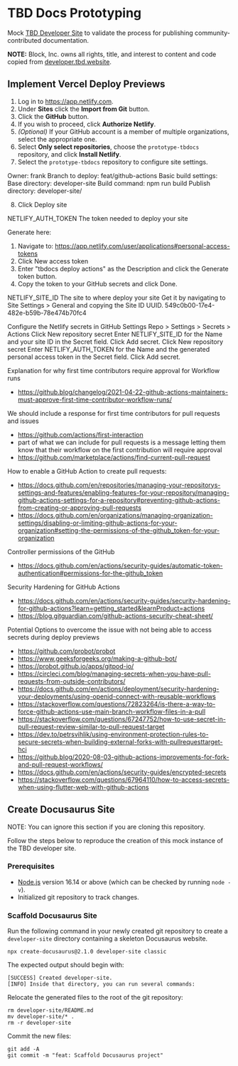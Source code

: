 # TBD Docs Prototyping

Mock [TBD Developer Site](https://developer.tbd.website) to validate the process for publishing community-contributed
documentation.

**NOTE:** Block, Inc. owns all rights, title, and interest to content and code copied from
[developer.tbd.website](https://developer.tbd.website).  

## Implement Vercel Deploy Previews

1. Log in to https://app.netlify.com.
2. Under **Sites** click the **Import from Git** button.
3. Click the **GitHub** button.
4. If you wish to proceed, click **Authorize Netlify**.
5. _(Optional)_ If your GitHub account is a member of multiple organizations, select the appropriate one.
6. Select **Only select repositories**, choose the `prototype-tbdocs` repository, and click **Install Netlify**.
7. Select the `prototype-tbdocs` repository to configure site settings.

Owner: frank
Branch to deploy: feat/github-actions
Basic build settings:
Base directory: developer-site
Build command: npm run build
Publish directory: developer-site/

8. Click Deploy site


NETLIFY_AUTH_TOKEN
The token needed to deploy your site

Generate here:
1. Navigate to: https://app.netlify.com/user/applications#personal-access-tokens
2. Click New access token
3. Enter "tbdocs deploy actions" as the Description and click the Generate token button.
4. Copy the token to your GitHub secrets and click Done.


NETLIFY_SITE_ID
The site to where deploy your site
Get it by navigating to Site Settings > General and copying the Site ID UUID.
549c0b00-17e4-482e-b59b-78e474b70fc4

Configure the Netlify secrets in GitHub Settings
Repo > Settings > Secrets > Actions
Click New repository secret
Enter NETLIFY_SITE_ID for the Name and your site ID in the Secret field.
Click Add secret.
Click New repository secret
Enter NETLIFY_AUTH_TOKEN for the Name and the generated personal access token in the Secret field.
Click Add secret.


Explanation for why first time contributors require approval for Workflow runs
- https://github.blog/changelog/2021-04-22-github-actions-maintainers-must-approve-first-time-contributor-workflow-runs/

We should include a response for first time contributors for pull requests and issues
- https://github.com/actions/first-interaction
- part of what we can include for pull requests is a message letting them know that their workflow on the first contribution will require approval
- https://github.com/marketplace/actions/find-current-pull-request

How to enable a GitHub Action to create pull requests:
- https://docs.github.com/en/repositories/managing-your-repositorys-settings-and-features/enabling-features-for-your-repository/managing-github-actions-settings-for-a-repository#preventing-github-actions-from-creating-or-approving-pull-requests
- https://docs.github.com/en/organizations/managing-organization-settings/disabling-or-limiting-github-actions-for-your-organization#setting-the-permissions-of-the-github_token-for-your-organization

Controller permissions of the GitHub 
- https://docs.github.com/en/actions/security-guides/automatic-token-authentication#permissions-for-the-github_token

Security Hardening for GitHub Actions
- https://docs.github.com/en/actions/security-guides/security-hardening-for-github-actions?learn=getting_started&learnProduct=actions
- https://blog.gitguardian.com/github-actions-security-cheat-sheet/


Potential Options to overcome the issue with not being able to access secrets during deploy previews
- https://github.com/probot/probot
- https://www.geeksforgeeks.org/making-a-github-bot/
- https://probot.github.io/apps/gitpod-io/
- https://circleci.com/blog/managing-secrets-when-you-have-pull-requests-from-outside-contributors/
- https://docs.github.com/en/actions/deployment/security-hardening-your-deployments/using-openid-connect-with-reusable-workflows
- https://stackoverflow.com/questions/72823264/is-there-a-way-to-force-github-actions-use-main-branch-workflow-files-in-a-pull
- https://stackoverflow.com/questions/67247752/how-to-use-secret-in-pull-request-review-similar-to-pull-request-target
- https://dev.to/petrsvihlik/using-environment-protection-rules-to-secure-secrets-when-building-external-forks-with-pullrequesttarget-hci
- https://github.blog/2020-08-03-github-actions-improvements-for-fork-and-pull-request-workflows/
- https://docs.github.com/en/actions/security-guides/encrypted-secrets
- https://stackoverflow.com/questions/67964110/how-to-access-secrets-when-using-flutter-web-with-github-actions

## Create Docusaurus Site

NOTE: You can ignore this section if you are cloning this repository.

Follow the steps below to reproduce the creation of this mock instance of the TBD developer site.

### Prerequisites

* [Node.js](https://nodejs.org/en/download/) version 16.14 or above (which can be checked by running `node -v`).
* Initialized git repository to track changes.

### Scaffold Docusaurus Site

Run the following command in your newly created git repository to create a `developer-site` directory containing a
skeleton Docusaurus website.

```shell
npx create-docusaurus@2.1.0 developer-site classic
```

The expected output should begin with:

```shell
[SUCCESS] Created developer-site.
[INFO] Inside that directory, you can run several commands:
```

Relocate the generated files to the root of the git repository:

```shell
rm developer-site/README.md
mv developer-site/* .
rm -r developer-site
```

Commit the new files:

```shell
git add -A
git commit -m "feat: Scaffold Docusaurus project"
```

